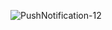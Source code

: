 ![PushNotification-12](https://github.com/user-attachments/assets/95d85de7-f33f-48c0-b422-6bf23fc650cd)
